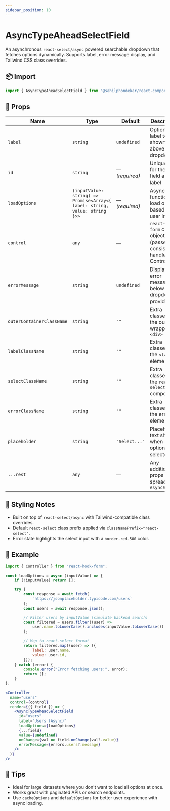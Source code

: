 ```yaml
---
sidebar_position: 10
---
```


# AsyncTypeAheadSelectField

An asynchronous `react-select/async` powered searchable dropdown that fetches options dynamically. Supports label, error message display, and Tailwind CSS class overrides.

## 📦 Import

```js
import { AsyncTypeAheadSelectField } from "@sahilphondekar/react-component-library";
```

## 🧱 Props

| Name                     | Type        | Default      | Description |
|---------------------------|-------------|--------------|-------------|
| `label`                   | `string`    | `undefined`  | Optional label text shown above the dropdown |
| `id`                      | `string`    | — *(required)* | Unique `id` for the input field and label |
| `loadOptions`             | `(inputValue: string) => Promise<Array<{ label: string, value: string }>>` | — *(required)* | Async function to load options based on user input |
| `control`                 | `any`       | —            | `react-hook-form` control object (passed for consistency, handled via Controller) |
| `errorMessage`            | `string`    | `undefined`  | Displays error message below the dropdown if provided |
| `outerContainerClassName` | `string`    | `""`         | Extra classes for the outer wrapper `<div>` |
| `labelClassName`          | `string`    | `""`         | Extra classes for the `<label>` element |
| `selectClassName`         | `string`    | `""`         | Extra classes for the `react-select` component |
| `errorClassName`          | `string`    | `""`         | Extra classes for the error `<p>` element |
| `placeholder`             | `string`    | `"Select..."` | Placeholder text shown when no option is selected |
| `...rest`                 | `any`       | —            | Any additional props are spread to `AsyncSelect` |

## 💅 Styling Notes

- Built on top of `react-select/async` with Tailwind-compatible class overrides.
- Default `react-select` class prefix applied via `classNamePrefix="react-select"`.
- Error state highlights the select input with a `border-red-500` color.

## 🧪 Example

```jsx
import { Controller } from "react-hook-form";

const loadOptions = async (inputValue) => {
    if (!inputValue) return [];

    try {
        const response = await fetch(
            `https://jsonplaceholder.typicode.com/users`
        );
        const users = await response.json();

        // Filter users by inputValue (simulate backend search)
        const filtered = users.filter((user) =>
            user.name.toLowerCase().includes(inputValue.toLowerCase())
        );

        // Map to react-select format
        return filtered.map((user) => ({
            label: user.name,
            value: user.id,
        }));
    } catch (error) {
        console.error("Error fetching users:", error);
        return [];
    }
};

<Controller
  name="users"
  control={control}
  render={({ field }) => (
    <AsyncTypeAheadSelectField
      id="users"
      label="Users (Async)"
      loadOptions={loadOptions}
      {...field}
      value={undefined}
      onChange={val => field.onChange(val?.value)}
      errorMessage={errors.users?.message}
    />
  )}
/>
```

## 🧠 Tips

- Ideal for large datasets where you don't want to load all options at once.
- Works great with paginated APIs or search endpoints.
- Use `cacheOptions` and `defaultOptions` for better user experience with async loading.

